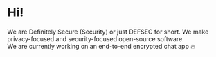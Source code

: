 # Hi!
We are Definitely Secure (Security) or just DEFSEC for short. We make privacy-focused and security-focused open-source software.
<br>
We are currently working on an end-to-end encrypted chat app 🔥
